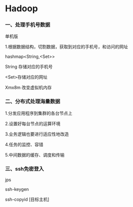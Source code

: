 # Hadoop
### 一、处理手机号数据
单机版

1.根据数据结构，切割数据，获取到对应的手机号，和访问的网址

hashmap<String,<Set&gt;>

String 存储对应的手机号

<Set&gt;存储对应的网址

Xmx8m 改变虚拟机内存

### 二、分布式处理海量数据
1.分发应用程序到集群的各台节点上

2.设置好每台节点的运算环境

3.业务逻辑也要进行适应性地改造

4.任务的监控、容错

5.中间数据的缓存、调度和传输



### 三、ssh免密登入
jps

ssh-keygen

ssh-copyid [目标主机]